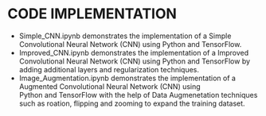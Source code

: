 
# CODE IMPLEMENTATION

- Simple_CNN.ipynb demonstrates the implementation of a Simple Convolutional Neural Network (CNN) using Python and TensorFlow.
- Improved_CNN.ipynb demonstrates the implementation of a Improved Convolutional Neural Network (CNN) using Python and TensorFlow by adding additional layers and regularization techniques.
- Image_Augmentation.ipynb demonstrates the implementation of a Augmented Convolutional Neural Network (CNN) using Python and TensorFlow with the help of Data Augmenetation techniques such as roation, flipping and zooming to expand the training dataset.
